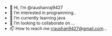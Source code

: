 - 👋 Hi, I’m @raushanraj9427
- 👀 I’m interested in programming..
- 🌱 I’m currently learning java
- 💞️ I’m looking to collaborate on ...
- 📫 How to reach me rraushan9427@gmail.com...

<!---
raushanraj9427/raushanraj9427 is a ✨ special ✨ repository because its `README.md` (this file) appears on your GitHub profile.
You can click the Preview link to take a look at your changes.
--->
